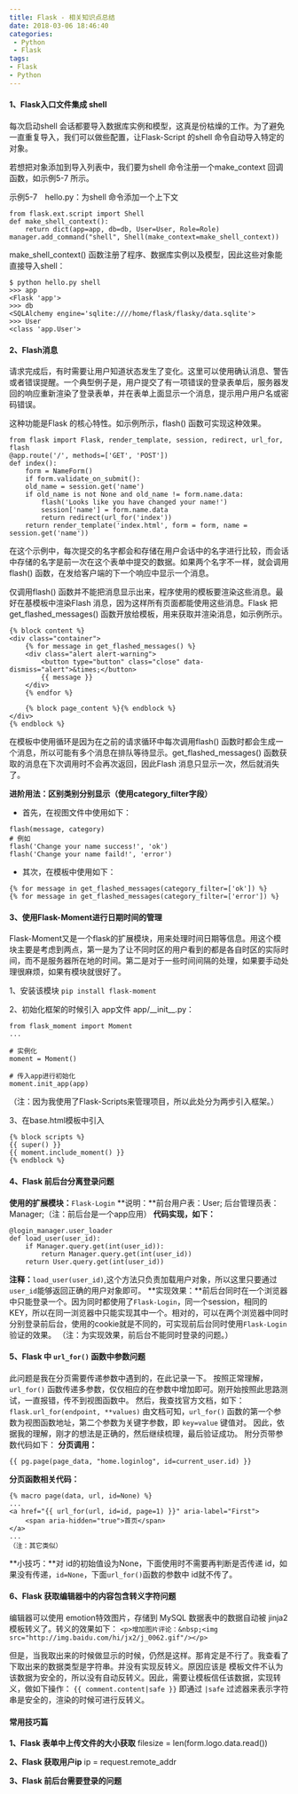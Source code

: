 ```yaml
---
title: Flask - 相关知识点总结
date: 2018-03-06 18:46:40
categories: 
 - Python
 - Flask
tags:
- Flask
- Python
---
```

#### 1、Flask入口文件集成 shell
每次启动shell 会话都要导入数据库实例和模型，这真是份枯燥的工作。为了避免一直重复导入，我们可以做些配置，让Flask-Script 的shell 命令自动导入特定的对象。

若想把对象添加到导入列表中，我们要为shell 命令注册一个make\_context 回调函数，如示例5-7 所示。
<!--more-->
示例5-7　hello.py：为shell 命令添加一个上下文
```
from flask.ext.script import Shell
def make_shell_context():
    return dict(app=app, db=db, User=User, Role=Role)
manager.add_command("shell", Shell(make_context=make_shell_context))
```
make\_shell\_context() 函数注册了程序、数据库实例以及模型，因此这些对象能直接导入shell：
```
$ python hello.py shell
>>> app
<Flask 'app'>
>>> db
<SQLAlchemy engine='sqlite:////home/flask/flasky/data.sqlite'>
>>> User
<class 'app.User'>
```


#### 2、Flash消息
请求完成后，有时需要让用户知道状态发生了变化。这里可以使用确认消息、警告或者错误提醒。一个典型例子是，用户提交了有一项错误的登录表单后，服务器发回的响应重新渲染了登录表单，并在表单上面显示一个消息，提示用户用户名或密码错误。

这种功能是Flask 的核心特性。如示例所示，flash() 函数可实现这种效果。
```
from flask import Flask, render_template, session, redirect, url_for, flash
@app.route('/', methods=['GET', 'POST'])
def index():
	form = NameForm()
	if form.validate_on_submit():
	old_name = session.get('name')
	if old_name is not None and old_name != form.name.data:
		flash('Looks like you have changed your name!')
		session['name'] = form.name.data
		return redirect(url_for('index'))
	return render_template('index.html', form = form, name = session.get('name'))
```
在这个示例中，每次提交的名字都会和存储在用户会话中的名字进行比较，而会话中存储的名字是前一次在这个表单中提交的数据。如果两个名字不一样，就会调用flash() 函数，在发给客户端的下一个响应中显示一个消息。

仅调用flash() 函数并不能把消息显示出来，程序使用的模板要渲染这些消息。最好在基模板中渲染Flash 消息，因为这样所有页面都能使用这些消息。Flask 把get\_flashed\_messages() 函数开放给模板，用来获取并渲染消息，如示例所示。
```
{% block content %}
<div class="container">
	{% for message in get_flashed_messages() %}
	<div class="alert alert-warning">
		<button type="button" class="close" data-dismiss="alert">&times;</button>
		{{ message }}
	</div>
	{% endfor %}
	
	{% block page_content %}{% endblock %}
</div>
{% endblock %}
```
在模板中使用循环是因为在之前的请求循环中每次调用flash() 函数时都会生成一个消息，所以可能有多个消息在排队等待显示。get\_flashed\_messages() 函数获取的消息在下次调用时不会再次返回，因此Flash 消息只显示一次，然后就消失了。

**进阶用法：区别类别分别显示（使用category_filter字段）**
* 首先，在视图文件中使用如下：
```
flash(message, category)
# 例如
flash('Change your name success!', 'ok')
flash('Change your name faild!', 'error')
```
* 其次，在模板中使用如下：
```
{% for message in get_flashed_messages(category_filter=['ok']) %}
{% for message in get_flashed_messages(category_filter=['error']) %}
```



#### 3、使用Flask-Moment进行日期时间的管理
Flask-Moment又是一个flask的扩展模块，用来处理时间日期等信息。用这个模块主要是考虑到两点，第一是为了让不同时区的用户看到的都是各自时区的实际时间，而不是服务器所在地的时间。第二是对于一些时间间隔的处理，如果要手动处理很麻烦，如果有模块就很好了。

1、安装该模块
`pip install flask-moment`

2、初始化框架的时候引入
app文件 app/\_\_init\_\_.py：
```
from flask_moment import Moment
...

# 实例化
moment = Moment()

# 传入app进行初始化
moment.init_app(app)
```
（注：因为我使用了Flask-Scripts来管理项目，所以此处分为两步引入框架。）

3、在base.html模板中引入
```
{% block scripts %}
{{ super() }}
{{ moment.include_moment() }}
{% endblock %}
```



#### 4、Flask 前后台分离登录问题
**使用的扩展模块：**`Flask-Login`
**说明：**前台用户表：User; 后台管理员表：Manager;（注：前后台是一个app应用）
**代码实现，如下：**
```
@login_manager.user_loader
def load_user(user_id):
    if Manager.query.get(int(user_id)):
        return Manager.query.get(int(user_id))
    return User.query.get(int(user_id))
```
**注释：**`load_user(user_id)`,这个方法只负责加载用户对象，所以这里只要通过`user_id`能够返回正确的用户对象即可。
**实现效果：**前后台同时在一个浏览器中只能登录一个。因为同时都使用了`Flask-Login`，同一个session，相同的KEY，所以在同一浏览器中只能实现其中一个。相对的，可以在两个浏览器中同时分别登录前后台，使用的cookie就是不同的，可实现前后台同时使用`Flask-Login`验证的效果。
（注：为实现效果，前后台不能同时登录的问题。）



#### 5、Flask 中 `url_for()` 函数中参数问题
此问题是我在分页需要传递参数中遇到的，在此记录一下。
按照正常理解，`url_for()` 函数传递多参数，仅仅相应的在参数中增加即可。刚开始按照此思路测试，一直报错，传不到视图函数中。
然后，我查找官方文档，如下：
`flask.url_for(endpoint, **values)`
由文档可知，`url_for()` 函数的第一个参数为视图函数地址，第二个参数为关键字参数，即 `key=value` 键值对。
因此，依据我的理解，刚才的想法是正确的，然后继续梳理，最后验证成功。
附分页带参数代码如下：
**分页调用：**
```
{{ pg.page(page_data, "home.loginlog", id=current_user.id) }}
```
**分页函数相关代码：**
```
{% macro page(data, url, id=None) %}
...
<a href="{{ url_for(url, id=id, page=1) }}" aria-label="First">
    <span aria-hidden="true">首页</span>
</a>
...
（注：其它类似）
```
**小技巧：**对 id的初始值设为None，下面使用时不需要再判断是否传递 id，如果没有传递，`id=None`，下面`url_for()`函数的参数中 id就不传了。




#### 6、Flask 获取编辑器中的内容包含转义字符问题
编辑器可以使用 emotion特效图片，存储到 MySQL 数据表中的数据自动被 jinja2 模板转义了。转义的效果如下：
`<p>增加图片评论：&nbsp;<img src="http://img.baidu.com/hi/jx2/j_0062.gif"/></p>`

但是，当我取出来的时候做显示的时候，仍然是这样。那肯定是不行了。我查看了下取出来的数据类型是字符串。并没有实现反转义。原因应该是 模板文件不认为该数据为安全的，所以没有自动反转义。因此，需要让模板信任该数据，实现转义，做如下操作：
`{{ comment.content|safe }}`
即通过 `|safe` 过滤器来表示字符串是安全的，渲染的时候可进行反转义。




#### 常用技巧篇
**1、Flask 表单中上传文件的大小获取**
filesize = len(form.logo.data.read())

**2、Flask 获取用户ip**
ip = request.remote_addr

**3、Flask 前后台需要登录的问题**